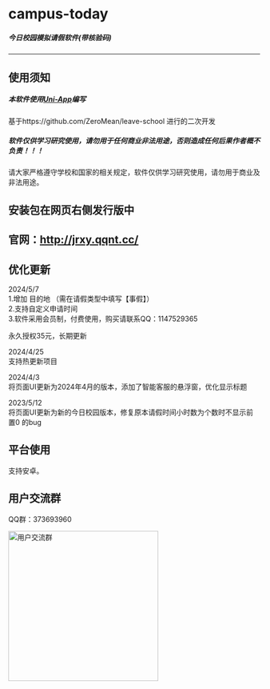 # **campus-today**

##### 今日校园模拟请假软件(带核验码)

---



##  **使用须知**

##### 本软件使用[Uni-App](https://uniapp.dcloud.io/)编写

基于https://github.com/ZeroMean/leave-school 进行的二次开发

##### 软件仅供学习研究使用，请勿用于任何商业非法用途，否则造成任何后果作者概不负责！！！

请大家严格遵守学校和国家的相关规定，软件仅供学习研究使用，请勿用于商业及非法用途。


## **安装包在网页右侧发行版中** 

## 官网：http://jrxy.qqnt.cc/  

##  优化更新


2024/5/7  
1.增加 目的地 （需在请假类型中填写【事假】）  
2.支持自定义申请时间  
3.软件采用会员制，付费使用，购买请联系QQ：1147529365  

永久授权35元，长期更新


2024/4/25  
支持热更新项目  

2024/4/3  
将页面UI更新为2024年4月的版本，添加了智能客服的悬浮窗，优化显示标题  

2023/5/12  
将页面UI更新为新的今日校园版本，修复原本请假时间小时数为个数时不显示前置0 的bug  

##  平台使用

支持安卓。



## 用户交流群

QQ群：373693960  

<img src="https://li55.oss-cn-hangzhou.aliyuncs.com/%E5%9B%BE%E7%89%87/qrcode_1715395621856.jpg" width="300" alt="用户交流群">